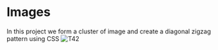 # Images
 In this project we form a cluster of image and create a diagonal zigzag pattern using CSS
![T42](https://github.com/MeetChhaiya/Images/assets/61612902/c5eb96e1-593d-4df9-8009-17f431a27473)
